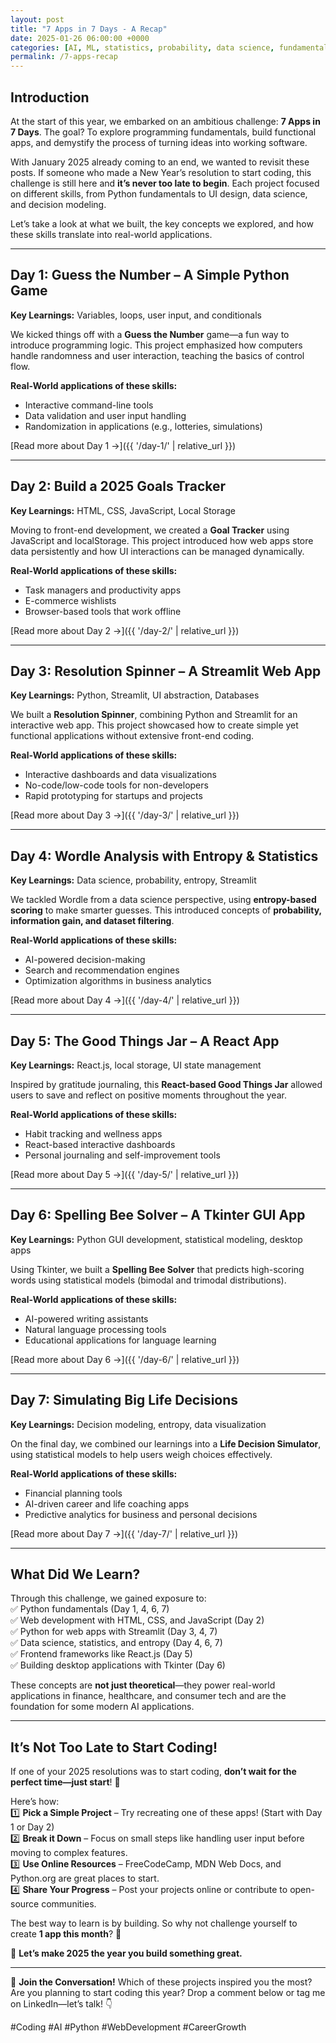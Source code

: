 ```yaml
---
layout: post
title: "7 Apps in 7 Days - A Recap"
date: 2025-01-26 06:00:00 +0000
categories: [AI, ML, statistics, probability, data science, fundamentals, decision-making, dev, python]
permalink: /7-apps-recap
---
```


## Introduction

At the start of this year, we embarked on an ambitious challenge: **7 Apps in 7 Days**. The goal? To explore programming fundamentals, build functional apps, and demystify the process of turning ideas into working software.

With January 2025 already coming to an end, we wanted to revisit these posts. If someone who made a New Year’s resolution to start coding, this challenge is still here and **it’s never too late to begin**. Each project focused on different skills, from Python fundamentals to UI design, data science, and decision modeling. 

Let’s take a look at what we built, the key concepts we explored, and how these skills translate into real-world applications.

---

## **Day 1: Guess the Number – A Simple Python Game**
**Key Learnings:** Variables, loops, user input, and conditionals

We kicked things off with a **Guess the Number** game—a fun way to introduce programming logic. This project emphasized how computers handle randomness and user interaction, teaching the basics of control flow.

**Real-World applications of these skills:**
- Interactive command-line tools
- Data validation and user input handling
- Randomization in applications (e.g., lotteries, simulations)

[Read more about Day 1 →]({{ '/day-1/' | relative_url }})

---

## **Day 2: Build a 2025 Goals Tracker**
**Key Learnings:** HTML, CSS, JavaScript, Local Storage

Moving to front-end development, we created a **Goal Tracker** using JavaScript and localStorage. This project introduced how web apps store data persistently and how UI interactions can be managed dynamically.

**Real-World applications of these skills:**
- Task managers and productivity apps
- E-commerce wishlists
- Browser-based tools that work offline

[Read more about Day 2 →]({{ '/day-2/' | relative_url }})

---

## **Day 3: Resolution Spinner – A Streamlit Web App**
**Key Learnings:** Python, Streamlit, UI abstraction, Databases

We built a **Resolution Spinner**, combining Python and Streamlit for an interactive web app. This project showcased how to create simple yet functional applications without extensive front-end coding.

**Real-World applications of these skills:**
- Interactive dashboards and data visualizations
- No-code/low-code tools for non-developers
- Rapid prototyping for startups and projects

[Read more about Day 3 →]({{ '/day-3/' | relative_url }})

---

## **Day 4: Wordle Analysis with Entropy & Statistics**
**Key Learnings:** Data science, probability, entropy, Streamlit

We tackled Wordle from a data science perspective, using **entropy-based scoring** to make smarter guesses. This introduced concepts of **probability, information gain, and dataset filtering**.

**Real-World applications of these skills:**
- AI-powered decision-making
- Search and recommendation engines
- Optimization algorithms in business analytics

[Read more about Day 4 →]({{ '/day-4/' | relative_url }})

---

## **Day 5: The Good Things Jar – A React App**
**Key Learnings:** React.js, local storage, UI state management

Inspired by gratitude journaling, this **React-based Good Things Jar** allowed users to save and reflect on positive moments throughout the year.

**Real-World applications of these skills:**
- Habit tracking and wellness apps
- React-based interactive dashboards
- Personal journaling and self-improvement tools

[Read more about Day 5 →]({{ '/day-5/' | relative_url }})

---

## **Day 6: Spelling Bee Solver – A Tkinter GUI App**
**Key Learnings:** Python GUI development, statistical modeling, desktop apps

Using Tkinter, we built a **Spelling Bee Solver** that predicts high-scoring words using statistical models (bimodal and trimodal distributions).

**Real-World applications of these skills:**
- AI-powered writing assistants
- Natural language processing tools
- Educational applications for language learning

[Read more about Day 6 →]({{ '/day-6/' | relative_url }})

---

## **Day 7: Simulating Big Life Decisions**
**Key Learnings:** Decision modeling, entropy, data visualization

On the final day, we combined our learnings into a **Life Decision Simulator**, using statistical models to help users weigh choices effectively.

**Real-World applications of these skills:**
- Financial planning tools
- AI-driven career and life coaching apps
- Predictive analytics for business and personal decisions

[Read more about Day 7 →]({{ '/day-7/' | relative_url }})

---

## **What Did We Learn?**

Through this challenge, we gained exposure to:  
✅ Python fundamentals (Day 1, 4, 6, 7)  
✅ Web development with HTML, CSS, and JavaScript (Day 2)  
✅ Python for web apps with Streamlit (Day 3, 4, 7)  
✅ Data science, statistics, and entropy (Day 4, 6, 7)  
✅ Frontend frameworks like React.js (Day 5)  
✅ Building desktop applications with Tkinter (Day 6)  

These concepts are **not just theoretical**—they power real-world applications in finance, healthcare, and consumer tech and are the foundation for some modern AI applications.

---

## **It’s Not Too Late to Start Coding!**

If one of your 2025 resolutions was to start coding, **don’t wait for the perfect time—just start**! 🚀

Here’s how:  
1️⃣ **Pick a Simple Project** – Try recreating one of these apps! (Start with Day 1 or Day 2)  
2️⃣ **Break it Down** – Focus on small steps like handling user input before moving to complex features.  
3️⃣ **Use Online Resources** – FreeCodeCamp, MDN Web Docs, and Python.org are great places to start.  
4️⃣ **Share Your Progress** – Post your projects online or contribute to open-source communities.  

The best way to learn is by building. So why not challenge yourself to create **1 app this month**? 🎯

🚀 **Let’s make 2025 the year you build something great.**

---

📢 **Join the Conversation!**
Which of these projects inspired you the most? Are you planning to start coding this year? Drop a comment below or tag me on LinkedIn—let’s talk! 👇

#Coding #AI #Python #WebDevelopment #CareerGrowth

